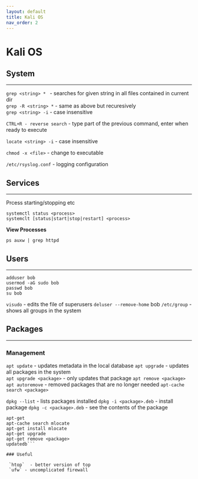 ```yaml
---
layout: default
title: Kali OS
nav_order: 2
---
```


# Kali OS


## System
---
`grep <string> * ` - searches for given string in all files contained in current dir  
`grep -R <string> *` - same as above but recuresively  
`grep <string> -i` - case insensitive   



`CTRL+R - reverse search` - type part of the previous command, enter when ready to execute

`locate <string> -i` - case insensitive

`chmod -x <file>` - change to executable

`/etc/rsyslog.conf` - logging configuration



## Services
---

Prcess starting/stopping etc
```
systemctl status <process>
systemclt [status|start|stop|restart] <process>
```

**View Processes**

`ps auxw | grep httpd`


## Users
---

```
adduser bob
usermod -aG sudo bob
passwd bob
su bob
```

`visudo` - edits the file of superusers 
`deluser --remove-home` bob 
`/etc/group` - shows all groups in the system 


## Packages
---

### Management
`apt update` - updates metadata in the local database 
`apt upgrade` - updates all packages in the system  
`apt upgrade <package>` - only updates that package 
`apt remove <package>`  
`apt autoremove` - removed packages that are no longer needed 
`apt-cache search <package>`  

`dpkg --list` - lists packages installed 
`dpkg -i <package>.deb` - install package 
`dpkg -c <package>.deb` - see the contents of the package 
```
apt-get
apt-cache search mlocate
apt-get install mlocate
apt-get upgrade
apt-get remove <package>
updatedb```

### Useful

 `htop`  - better version of top 
 `ufw` - uncomplicated firewall 


